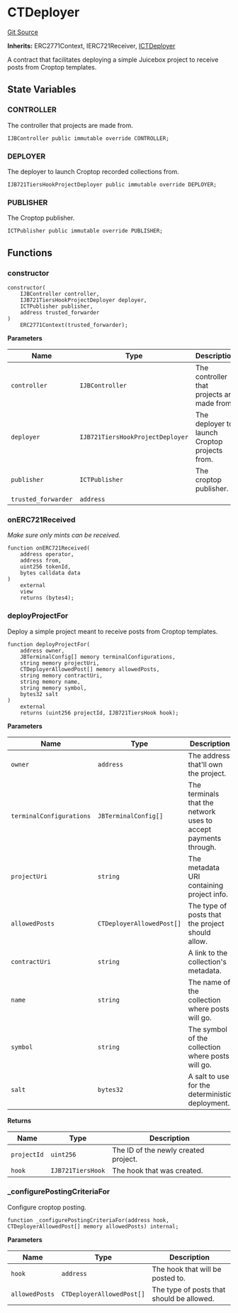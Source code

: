 # CTDeployer
[Git Source](https://github.com/mejango/croptop-core/blob/5d3db1b227bc3b1304f2032a17d2b64e4f748d4f/src/CTDeployer.sol)

**Inherits:**
ERC2771Context, IERC721Receiver, [ICTDeployer](/docs/dev/v4/api/croptop/interfaces/ICTDeployer.md)

A contract that facilitates deploying a simple Juicebox project to receive posts from Croptop templates.


## State Variables
### CONTROLLER
The controller that projects are made from.


```solidity
IJBController public immutable override CONTROLLER;
```


### DEPLOYER
The deployer to launch Croptop recorded collections from.


```solidity
IJB721TiersHookProjectDeployer public immutable override DEPLOYER;
```


### PUBLISHER
The Croptop publisher.


```solidity
ICTPublisher public immutable override PUBLISHER;
```


## Functions
### constructor


```solidity
constructor(
    IJBController controller,
    IJB721TiersHookProjectDeployer deployer,
    ICTPublisher publisher,
    address trusted_forwarder
)
    ERC2771Context(trusted_forwarder);
```
**Parameters**

|Name|Type|Description|
|----|----|-----------|
|`controller`|`IJBController`|The controller that projects are made from.|
|`deployer`|`IJB721TiersHookProjectDeployer`|The deployer to launch Croptop projects from.|
|`publisher`|`ICTPublisher`|The croptop publisher.|
|`trusted_forwarder`|`address`||


### onERC721Received

*Make sure only mints can be received.*


```solidity
function onERC721Received(
    address operator,
    address from,
    uint256 tokenId,
    bytes calldata data
)
    external
    view
    returns (bytes4);
```

### deployProjectFor

Deploy a simple project meant to receive posts from Croptop templates.


```solidity
function deployProjectFor(
    address owner,
    JBTerminalConfig[] memory terminalConfigurations,
    string memory projectUri,
    CTDeployerAllowedPost[] memory allowedPosts,
    string memory contractUri,
    string memory name,
    string memory symbol,
    bytes32 salt
)
    external
    returns (uint256 projectId, IJB721TiersHook hook);
```
**Parameters**

|Name|Type|Description|
|----|----|-----------|
|`owner`|`address`|The address that'll own the project.|
|`terminalConfigurations`|`JBTerminalConfig[]`|The terminals that the network uses to accept payments through.|
|`projectUri`|`string`|The metadata URI containing project info.|
|`allowedPosts`|`CTDeployerAllowedPost[]`|The type of posts that the project should allow.|
|`contractUri`|`string`|A link to the collection's metadata.|
|`name`|`string`|The name of the collection where posts will go.|
|`symbol`|`string`|The symbol of the collection where posts will go.|
|`salt`|`bytes32`|A salt to use for the deterministic deployment.|

**Returns**

|Name|Type|Description|
|----|----|-----------|
|`projectId`|`uint256`|The ID of the newly created project.|
|`hook`|`IJB721TiersHook`|The hook that was created.|


### _configurePostingCriteriaFor

Configure croptop posting.


```solidity
function _configurePostingCriteriaFor(address hook, CTDeployerAllowedPost[] memory allowedPosts) internal;
```
**Parameters**

|Name|Type|Description|
|----|----|-----------|
|`hook`|`address`|The hook that will be posted to.|
|`allowedPosts`|`CTDeployerAllowedPost[]`|The type of posts that should be allowed.|


